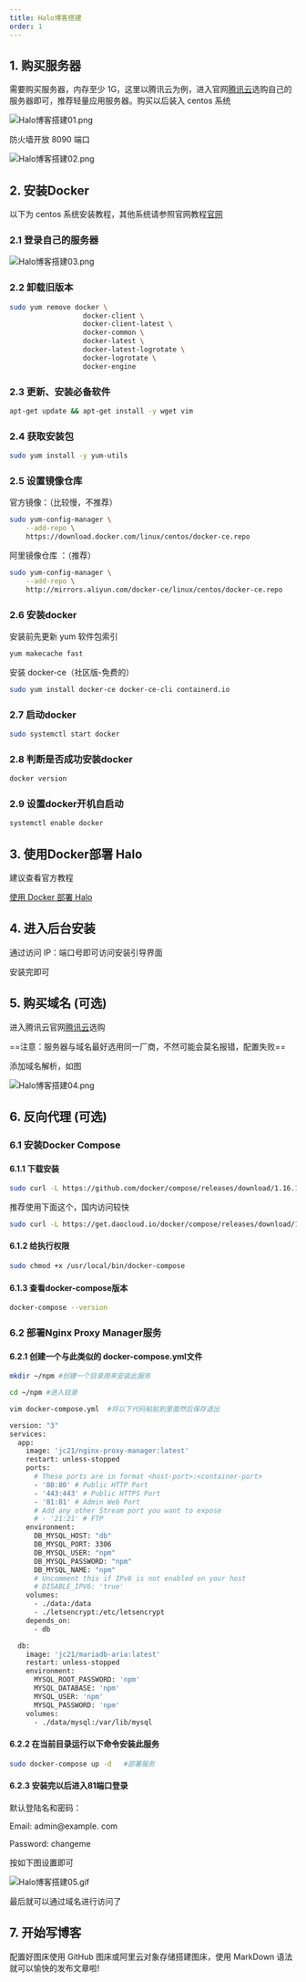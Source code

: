 ```yaml
---
title: Halo博客搭建
order: 1
---
```


## 1. 购买服务器
需要购买服务器，内存至少 1G，这里以腾讯云为例，进入官网[腾讯云](https://cloud.tencent.com/)选购自己的服务器即可，推荐轻量应用服务器。购买以后装入 centos 系统

![Halo博客搭建01.png](https://zhf-picture.oss-cn-qingdao.aliyuncs.com/my-img/Halo博客搭建01.png)

防火墙开放 8090 端口

![Halo博客搭建02.png](https://zhf-picture.oss-cn-qingdao.aliyuncs.com/my-img/Halo博客搭建02.png)

## 2. 安装Docker
以下为 centos 系统安装教程，其他系统请参照官网教程[官网](https://docs.docker.com/engine/install/centos/)

### 2.1 登录自己的服务器

![Halo博客搭建03.png](https://zhf-picture.oss-cn-qingdao.aliyuncs.com/my-img/Halo博客搭建03.png)
### 2.2 卸载旧版本

```bash
sudo yum remove docker \
                  docker-client \
                  docker-client-latest \
                  docker-common \
                  docker-latest \
                  docker-latest-logrotate \
                  docker-logrotate \
                  docker-engine

```
### 2.3 更新、安装必备软件

```bash
apt-get update && apt-get install -y wget vim
```

### 2.4 获取安装包

```bash
sudo yum install -y yum-utils
```
### 2.5 设置镜像仓库
官方镜像：（比较慢，不推荐）

```bash
sudo yum-config-manager \
    --add-repo \
    https://download.docker.com/linux/centos/docker-ce.repo
```

阿里镜像仓库 ：（推荐）

```bash
sudo yum-config-manager \
    --add-repo \
    http://mirrors.aliyun.com/docker-ce/linux/centos/docker-ce.repo
```
### 2.6 安装docker

安装前先更新 yum 软件包索引

```bash
yum makecache fast
```

安装 docker-ce（社区版-免费的）

```bash
sudo yum install docker-ce docker-ce-cli containerd.io
```
### 2.7 启动docker

```bash
sudo systemctl start docker
```

### 2.8 判断是否成功安装docker

```bash
docker version
```

### 2.9 设置docker开机自启动

```bash
systemctl enable docker
```

## 3. 使用Docker部署 Halo

建议查看官方教程

[使用 Docker 部署 Halo](https://docs.halo.run/getting-started/install/docker)

## 4. 进入后台安装
通过访问 IP：端口号即可访问安装引导界面

安装完即可

## 5. 购买域名 (可选)
进入腾讯云官网[腾讯云](https://cloud.tencent.com/)选购

==注意：服务器与域名最好选用同一厂商，不然可能会莫名报错，配置失败==

添加域名解析，如图

![Halo博客搭建04.png](https://zhf-picture.oss-cn-qingdao.aliyuncs.com/my-img/Halo博客搭建04.png)

## 6. 反向代理 (可选)
### 6.1 安装Docker Compose
#### 6.1.1 下载安装
```bash
sudo curl -L https://github.com/docker/compose/releases/download/1.16.1/docker-compose-`uname -s`-`uname -m` -o /usr/local/bin/docker-compose
```
推荐使用下面这个，国内访问较快
```bash
sudo curl -L https://get.daocloud.io/docker/compose/releases/download/1.25.1/docker-compose-`uname -s`-`uname -m` -o /usr/local/bin/docker-compose
```
#### 6.1.2 给执行权限
```bash
sudo chmod +x /usr/local/bin/docker-compose
```
#### 6.1.3 查看docker-compose版本
```bash
docker-compose --version
```
### 6.2 部署Nginx Proxy Manager服务

#### 6.2.1 创建一个与此类似的 docker-compose.yml文件

```bash
mkdir ~/npm #创建一个目录用来安装此服务

cd ~/npm #进入目录
```


```bash
vim docker-compose.yml  #将以下代码粘贴到里面然后保存退出
````

```bash
version: "3"
services:
  app:
    image: 'jc21/nginx-proxy-manager:latest'
    restart: unless-stopped
    ports:
      # These ports are in format <host-port>:<container-port>
      - '80:80' # Public HTTP Port
      - '443:443' # Public HTTPS Port
      - '81:81' # Admin Web Port
      # Add any other Stream port you want to expose
      # - '21:21' # FTP
    environment:
      DB_MYSQL_HOST: "db"
      DB_MYSQL_PORT: 3306
      DB_MYSQL_USER: "npm"
      DB_MYSQL_PASSWORD: "npm"
      DB_MYSQL_NAME: "npm"
      # Uncomment this if IPv6 is not enabled on your host
      # DISABLE_IPV6: 'true'
    volumes:
      - ./data:/data
      - ./letsencrypt:/etc/letsencrypt
    depends_on:
      - db

  db:
    image: 'jc21/mariadb-aria:latest'
    restart: unless-stopped
    environment:
      MYSQL_ROOT_PASSWORD: 'npm'
      MYSQL_DATABASE: 'npm'
      MYSQL_USER: 'npm'
      MYSQL_PASSWORD: 'npm'
    volumes:
      - ./data/mysql:/var/lib/mysql

```

#### 6.2.2 在当前目录运行以下命令安装此服务

```bash
sudo docker-compose up -d   #部署服务
```

#### 6.2.3 安装完以后进入81端口登录

默认登陆名和密码：

Email:    admin@example. com

Password: changeme

按如下图设置即可

![Halo博客搭建05.gif](https://zhf-picture.oss-cn-qingdao.aliyuncs.com/my-img/Halo博客搭建05.gif)

最后就可以通过域名进行访问了

## 7. 开始写博客

配置好图床使用 GitHub 图床或阿里云对象存储搭建图床，使用 MarkDown 语法就可以愉快的发布文章啦!

